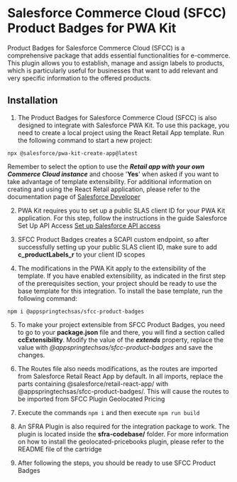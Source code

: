 # Salesforce Commerce Cloud (SFCC) Product Badges for PWA Kit

Product Badges for Salesforce Commerce Cloud (SFCC) is a comprehensive package that adds essential functionalities for e-commerce. This plugin allows you to establish, manage and assign labels to products, which is particularly useful for businesses that want to add relevant and very specific information to the offered products.

## Installation

1. The Product Badges for Salesforce Commerce Cloud (SFCC) is also designed to integrate with Salesforce PWA Kit. To use this package, you need to create a local project using the React Retail App template. Run the following command to start a new project:

```
npx @salesforce/pwa-kit-create-app@latest
```

Remember to select the option to use the ***Retail app with your own Commerce Cloud instance*** and choose '**Yes**' when asked if you want to take advantage of template extensibility. For additional information on creating and using the React Retail application, please refer to the documentation page of [Salesforce Developer](https://developer.salesforce.com/docs/commerce/pwa-kit-managed-runtime/guide/getting-started.html)

2. PWA Kit requires you to set up a public SLAS client ID for your PWA Kit application. For this step, follow the instructions in the guide Salesforce Set Up API Access [Set up Salesforce API access](https://developer.salesforce.com/docs/commerce/pwa-kit-managed-runtime/guide/setting-up-api-access.html)

3. SFCC Product Badges creates a SCAPI custom endpoint, so after successfully setting up your public SLAS client ID, make sure to add **c_productLabels_r** to your client ID scopes

4. The modifications in the PWA Kit apply to the extensibility of the template. If you have enabled extensibility, as indicated in the first step of the prerequisites section, your project should be ready to use the base template for this integration. To install the base template, run the following command:

```
npm i @appspringtechsas/sfcc-product-badges
```

5. To make your project extensible from SFCC Product Badges, you need to go to your **package.json** file and there, you will find a section called **ccExtensibility**. Modify the value of the ***extends*** property, replace the value with *@appspringtechsas/sfcc-product-badges* and save the changes.

6. The Routes file also needs modifications, as the routes are imported from Salesforce Retail React App by default. In all imports, replace the parts containing @salesforce/retail-react-app/ with @appspringtechsas/sfcc-product-badges/. This will cause the routes to be imported from SFCC Plugin Geolocated Pricing

7. Execute the commands ``npm i`` and then execute ``npm run build``

8. An SFRA Plugin is also required for the integration package to work. The plugin is located inside the **sfra-codebase/** folder. For more information on how to install the geolocated-pricebooks plugin, please refer to the README file of the cartridge

9. After following the steps, you should be ready to use SFCC Product Badges